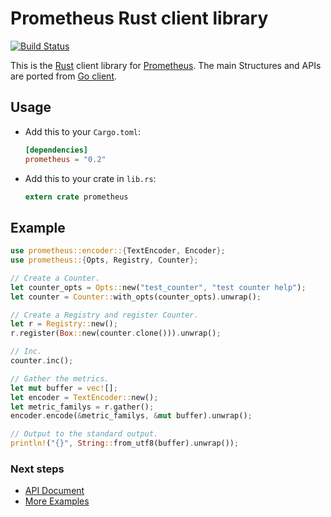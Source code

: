 # Prometheus Rust client library

[![Build Status](https://travis-ci.org/pingcap/rust-prometheus.svg?branch=master)](https://travis-ci.org/pingcap/rust-prometheus)

This is the [Rust](https://www.rust-lang.org) client library for [Prometheus](http://prometheus.io).
The main Structures and APIs are ported from [Go client](https://github.com/prometheus/client_golang).

## Usage

+ Add this to your `Cargo.toml`:

    ```toml
    [dependencies]
    prometheus = "0.2"
    ```

+ Add this to your crate in `lib.rs`:

    ```rust
    extern crate prometheus
    ```

## Example

```rust
use prometheus::encoder::{TextEncoder, Encoder};
use prometheus::{Opts, Registry, Counter};

// Create a Counter.
let counter_opts = Opts::new("test_counter", "test counter help");
let counter = Counter::with_opts(counter_opts).unwrap();

// Create a Registry and register Counter. 
let r = Registry::new();
r.register(Box::new(counter.clone())).unwrap();

// Inc.
counter.inc();

// Gather the metrics.
let mut buffer = vec![];
let encoder = TextEncoder::new();
let metric_familys = r.gather();
encoder.encode(&metric_familys, &mut buffer).unwrap();

// Output to the standard output.
println!("{}", String::from_utf8(buffer).unwrap());
```

### Next steps

+ [API Document](https://docs.rs/prometheus)
+ [More Examples](./examples)

